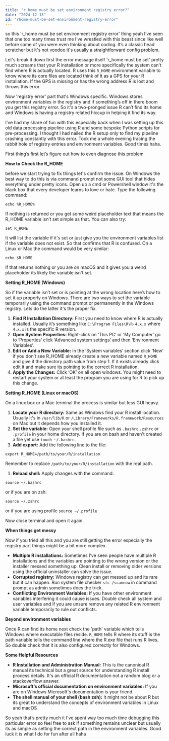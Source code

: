 ```yaml
---
title: "r_home must be set environment registry error?"
date: "2024-12-13"
id: "rhome-must-be-set-environment-registry-error"
---
```


 so this 'r\_home must be set environment registry error' thing yeah I’ve seen that one too many times trust me I’ve wrestled with this beast since like well before some of you were even thinking about coding. It’s a classic head scratcher but it's not voodoo it's usually a straightforward config problem.

Let's break it down first the error message itself 'r\_home must be set' pretty much screams that your R installation or more specifically the system can't find where R is actually located. R uses this `R_HOME` environment variable to know where its core files are located think of it as a GPS for your R installation. If the GPS is missing or has the wrong address R is lost and throws this error.

Now 'registry error' part that's Windows specific. Windows stores environment variables in the registry and if something’s off in there boom you get this registry error. So it's a two-pronged issue R can’t find its home and Windows is having a registry related hiccup in helping it find its way.

I’ve had my share of fun with this especially back when I was setting up this old data processing pipeline using R and some bespoke Python scripts for pre-processing. I thought I had nailed the R setup only to find my pipeline crashing constantly with this error. Took me a whole evening tracing the rabbit hole of registry entries and environment variables. Good times haha.

First thing’s first let’s figure out how to even diagnose this problem

**How to Check the R_HOME**

 before we start trying to fix things let's confirm the issue. On Windows the best way to do this is via command prompt not some GUI tool that hides everything under pretty icons. Open up a cmd or Powershell window it's the black box that every developer learns to love or hate. Type the following command:

```shell
echo %R_HOME%
```

If nothing is returned or you get some weird placeholder text that means the R\_HOME variable isn’t set simple as that. You can also try:

```shell
set R_HOME
```

It will list the variable if it's set or just give you the environment variables list if the variable does not exist. So that confirms that R is confused. On a Linux or Mac the command would be very similar:

```shell
echo $R_HOME
```

If that returns nothing or you are on macOS and it gives you a weird placeholder its likely the variable isn't set.

**Setting R_HOME (Windows)**

So if the variable isn’t set or is pointing at the wrong location here’s how to set it up properly on Windows. There are two ways to set the variable temporarily using the command prompt or permanently in the Windows registry. Lets do the latter it's the proper fix.

1.  **Find R Installation Directory:** First you need to know where R is actually installed. Usually it’s something like `C:\Program Files\R\R-4.x.x` where `4.x.x` is the specific R version.
2.  **Open System Properties:** Right-click on ‘This PC’ or ‘My Computer’ go to ‘Properties’ click ‘Advanced system settings’ and then ‘Environment Variables’.
3.  **Edit or Add a New Variable:** In the ‘System variables’ section click ‘New’ if you don’t see R_HOME already create a new variable named `R_HOME` and give it the directory path value from step 1. If it exists already click edit it and make sure its pointing to the correct R installation.
4.  **Apply the Changes:** Click ‘OK’ on all open windows. You might need to restart your system or at least the program you are using for R to pick up this change.

**Setting R_HOME (Linux or macOS)**

On a linux box or a Mac terminal the process is similar but less GUI heavy.

1.  **Locate your R directory:** Same as Windows find your R install location. Usually it's in `/usr/lib/R` or `/Library/Frameworks/R.framework/Resources` on Mac but it depends how you installed it.
2.  **Set the variable:** Open your shell profile file such as `.bashrc` `.zshrc` or `.profile` in your home directory. If you are on bash and haven't created a file yet use `touch ~/.bashrc`.
3.  **Add export:** Add the following line to the file:

```shell
export R_HOME=/path/to/your/R/installation
```

Remember to replace `/path/to/your/R/installation` with the real path.

1.  **Reload shell:** Apply changes with the command:

```shell
source ~/.bashrc
```

or if you are on zsh:

```shell
source ~/.zshrc
```

or if you are using profile `source ~/.profile`

Now close terminal and open it again.

**When things get messy**

Now if you tried all this and you are still getting the error especially the registry part things might be a bit more complex.

*   **Multiple R installations:** Sometimes I’ve seen people have multiple R installations and the variables are pointing to the wrong version or the installer messed something up. Clean install or removing older versions using the official uninstaller can solve the issue.
*   **Corrupted registry:** Windows registry can get messed up and its rare but it can happen. Run system file checker `sfc /scannow` in command prompt as admin sometimes does the trick.
*   **Conflicting Environment Variables:** If you have other environment variables interfering it could cause issues. Double check all system and user variables and if you are unsure remove any related R environment variable temporarily to rule out conflicts.

**Beyond environment variables**

Once R can find its home next check the 'path' variable which tells Windows where executable files reside. `R_HOME` tells R where its stuff is the path variable tells the command line where the R.exe file that runs R lives. So double check that it is also configured correctly for Windows.

**Some Helpful Resources**

*   **R Installation and Administration Manual:** This is the canonical R manual its technical but a great source for understanding R install process details. It's an official R documentation not a random blog or a stackoverflow answer.
*   **Microsoft’s official documentation on environment variables:** If you are on Windows Microsoft's documentation is your friend.
*   **The shell manual of your shell (bash zsh):** It might not be about R but its great to understand the concepts of environment variables in Linux and macOS

So yeah that’s pretty much it I've spent way too much time debugging this particular error so feel free to ask if something remains unclear but usually its as simple as setting the correct path in the environment variables. Good luck it is what I do for fun after all haha
